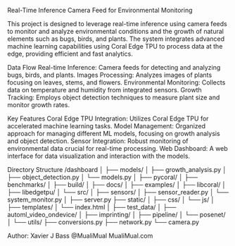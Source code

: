 Real-Time Inference Camera Feed for Environmental Monitoring

This project is designed to leverage real-time inference using camera feeds to monitor and analyze environmental conditions and the growth of natural elements such as bugs, birds, and plants. The system integrates advanced machine learning capabilities using Coral Edge TPU to process data at the edge, providing efficient and fast analytics.

Data Flow
Real-time Inference: Camera feeds for detecting and analyzing bugs, birds, and plants.
Images Processing: Analyzes images of plants focusing on leaves, stems, and flowers.
Environmental Monitoring: Collects data on temperature and humidity from integrated sensors.
Growth Tracking: Employs object detection techniques to measure plant size and monitor growth rates.

Key Features
Coral Edge TPU Integration: Utilizes Coral Edge TPU for accelerated machine learning tasks.
Model Management: Organized approach for managing different ML models, focusing on growth analysis and object detection.
Sensor Integration: Robust monitoring of environmental data crucial for real-time processing.
Web Dashboard: A web interface for data visualization and interaction with the models.

Directory Structure
/dashboard
│
├── models/
│   ├── growth_analysis.py
│   ├── object_detection.py
│   └── models.py
│
├── pycoral/
│   ├── benchmarks/
│   ├── build/
│   ├── docs/
│   ├── examples/
│   ├── libcoral/
│   ├── libedgetpu/
│   └── src/
│
├── sensors/
│   ├── sensor_reader.py
│   └── system_monitor.py
│
├── server.py
├── static/
│   ├── css/
│   └── js/
│
├── templates/
│   └── index.html
│
├── test_data/
│   ├── automl_video_ondevice/
│   ├── imprinting/
│   ├── pipeline/
│   └── posenet/
│
└── utils/
    ├── conversions.py
    ├── network.py
    └── camera.py

Author: Xavier J Bass @MualiMual MualiMual.com
